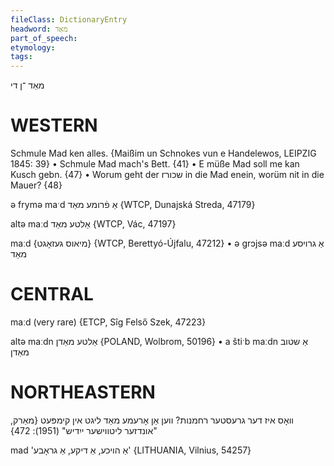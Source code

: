```yaml
---
fileClass: DictionaryEntry
headword: מאַד
part_of_speech: 
etymology: 
tags: 
---
```

מאַד
־ן
די

WESTERN
========

Schmule Mad ken alles.
{Maißim un Schnokes vun e Handelewos, LEIPZIG 1845: 39}
	•	Schmule Mad mach's Bett. {41}
	•	E müße Mad soll me kan Kusch gebn. {47}
	•	Worum geht der rשכור in die Mad enein, worüm nit in die Mauer? {48}

ə frymə maˑd אַ פֿרומע מאַד {WTCP, Dunajská Streda, 47179}

altə maːd אַלטע מאַד {WTCP, Vác, 47197}

maːd {מיאוס געזאָגט} {WTCP, Berettyó-Újfalu, 47212}
	•	ə grɔjsə maːd אַ גרויסע מאַד

CENTRAL
========

maːd (very rare) {ETCP, Sîg Felső Szek, 47223}

altə maːdn אַלטע מאַדן {POLAND, Wolbrom, 50196}
	•	a štiˑb maːdn אַ שטוב מאַדן

NORTHEASTERN
==============

וואָס איז דער גרעסטער רחמנות? ווען אַן אָרעמע מאַד ליגט אין קימפּעט
{מאַרק, "אונדזער ליטווישער ייִדיש" (1951): 472}

mad 'אַ הויכע, אַ דיקע, אַ גראָבע' {LITHUANIA, Vilnius, 54257}